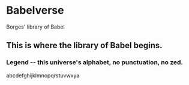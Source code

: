 # Babelverse
Borges' library of Babel


## This is where the library of Babel begins.

### Legend -- this universe's alphabet, no punctuation, no zed.
abcdefghijklmnopqrstuvwxya
